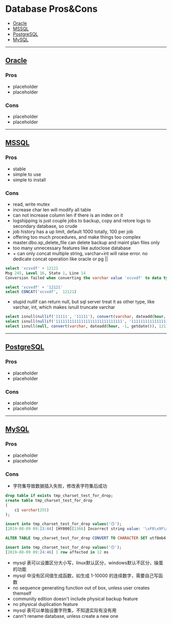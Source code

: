 <a name="Database-Pros&Cons"></a>
# Database Pros&Cons

- [Oracle](#Oracle)
- [MSSQL](#MSSQL)
- [PostgreSQL](#PostgreSQL)
- [MySQL](#MySQL)

---
<a name="Oracle"></a>
## [Oracle](#Database-Pros&Cons)

### Pros

- placeholder
- placeholder

### Cons

- placeholder
- placeholder


---
<a name="MSSQL"></a>
## [MSSQL](#Database-Pros&Cons)

### Pros

- stable
- simple to use
- simple to install

### Cons

- read, write mutex
- increase char len will modify all table
- can not increase column len if there is an index on it
- logshipping is just couple jobs to backup, copy and retore logs to secondary database, so crude
- job history has a up limit, default 1000 totally, 100 per job
- offering too much procedures, and make things too complex
- master.dbo.xp_delete_file can delete backup and maint plan files only
- too many unnecessary features like autoclose database
- \+ can only concat multiple string, varchar+int will raise error. no dedicate concat operation like oracle or pg ||

```sql
select 'xcvxdf' + 12121
Msg 245, Level 16, State 1, Line 14
Conversion failed when converting the varchar value 'xcvxdf' to data type int.

select 'xcvxdf' + '12121'
select CONCAT('xcvxdf',  12121)
```

- stupid nullif can return null, but sql server treat it as other type, like varchar, int, which makes isnull truncate varchar

```sql
select isnull(nullif('11111', '11111'), convert(varchar, dateadd(hour, -1, getdate()), 121)) -- 2021-
select isnull(nullif('11111111111111111111111111111', '11111111111111111111111111111'), convert(varchar, dateadd(hour, -1, getdate()), 121)) -- 2021-02-01 09:08:54.717
select isnull(null, convert(varchar, dateadd(hour, -1, getdate()), 121)) -- 2021-02-01 09:09:04.257
```

---
<a name="PostgreSQL"></a>
## [PostgreSQL](#Database-Pros&Cons)

### Pros

- placeholder
- placeholder

### Cons

- placeholder
- placeholder


---
<a name="MySQL"></a>
## [MySQL](#Database-Pros&Cons)

### Pros

- placeholder
- placeholder

### Cons


- 字符集导致数据插入失败，修改表字符集后成功

```sql
drop table if exists tmp_charset_test_for_drop;
create table tmp_charset_test_for_drop
(
    c1 varchar(255)
);

insert into tmp_charset_test_for_drop values('🙃');
[2019-08-09 09:23:44] [HY000][1366] Incorrect string value: '\xF0\x9F\x99\x83' for column 'c1' at row 1

ALTER TABLE tmp_charset_test_for_drop CONVERT TO CHARACTER SET utf8mb4 COLLATE utf8mb4_bin;

insert into tmp_charset_test_for_drop values('🙃');
[2019-08-09 09:24:46] 1 row affected in 12 ms
```

- mysql 表可以设置区分大小写，linux默认区分，windows默认不区分，操蛋的功能
- mysql 中没有区间值生成函数，如生成 1-10000 的连续数字，需要自己写函数
- no sequence generating function out of box, unless user creates themself
- community edition doesn't include physical backup feature
- no physical duplication feature
- mysql 表可以单独设置字符集，不知道实际有没有用
- cann't rename database, unless create a new one
